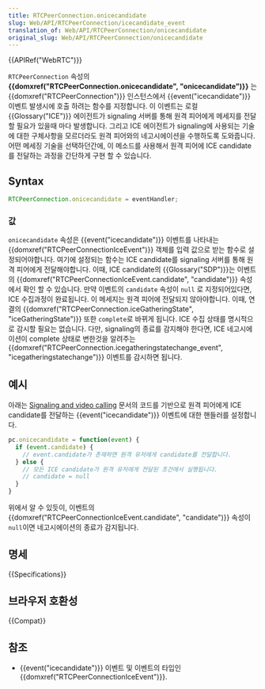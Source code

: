 ```yaml
---
title: RTCPeerConnection.onicecandidate
slug: Web/API/RTCPeerConnection/icecandidate_event
translation_of: Web/API/RTCPeerConnection/onicecandidate
original_slug: Web/API/RTCPeerConnection/onicecandidate
---
```


{{APIRef("WebRTC")}}

`RTCPeerConnection` 속성의 **{{domxref("RTCPeerConnection.onicecandidate", "onicecandidate")}}** 는 {{domxref("RTCPeerConnection")}} 인스턴스에서 {{event("icecandidate")}} 이벤트 발생시에 호출 하려는 함수를 지정합니다. 이 이벤트는 로컬 {{Glossary("ICE")}} 에이전트가 signaling 서버를 통해 원격 피어에게 메세지를 전달 할 필요가 있을때 마다 발생합니다. 그리고 ICE 에이전트가 signaling에 사용되는 기술에 대한 구체사항을 모르더라도 원격 피어와의 네고시에이션을 수행하도록 도와줍니다. 어떤 메세징 기술을 선택하던간에, 이 메소드를 사용해서 원격 피어에 ICE candidate를 전달하는 과정을 간단하게 구현 할 수 있습니다.

## Syntax

```js
RTCPeerConnection.onicecandidate = eventHandler;
```

### 값

`onicecandidate` 속성은 {{event("icecandidate")}} 이벤트를 나타내는 {{domxref("RTCPeerConnectionIceEvent")}} 객체를 입력 값으로 받는 함수로 설정되어야합니다. 여기에 설정되는 함수는 ICE candidate를 signaling 서버를 통해 원격 피어에게 전달해야합니다. 이때, ICE candidate의 {{Glossary("SDP")}}는 이벤트의 {{domxref("RTCPeerConnectionIceEvent.candidate", "candidate")}} 속성에서 확인 할 수 있습니다. 만약 이벤트의 `candidate` 속성이 `null` 로 지정되어있다면, ICE 수집과정이 완료됩니다. 이 메세지는 원격 피어에 전달되지 않아야합니다. 이때, 연결의 {{domxref("RTCPeerConnection.iceGatheringState", "iceGatheringState")}} 또한 `complete`로 바뀌게 됩니다. ICE 수집 상태를 명시적으로 감시할 필요는 없습니다. 다만, signaling의 종료를 감지해야 한다면, ICE 네고시에이션이 complete 상태로 변한것을 알려주는 {{domxref("RTCPeerConnection.icegatheringstatechange_event", "icegatheringstatechange")}} 이벤트를 감시하면 됩니다.

## 예시

아래는 [Signaling and video calling](/ko/docs/Web/API/WebRTC_API/Signaling_and_video_calling) 문서의 코드를 기반으로 원격 피어에게 ICE candidate를 전달하는 {{event("icecandidate")}} 이벤트에 대한 핸들러를 설정합니다.

```js
pc.onicecandidate = function(event) {
  if (event.candidate) {
    // event.candidate가 존재하면 원격 유저에게 candidate를 전달합니다.
  } else {
    // 모든 ICE candidate가 원격 유저에게 전달된 조건에서 실행됩니다.
    // candidate = null
  }
}
```

위에서 알 수 있듯이, 이벤트의 {{domxref("RTCPeerConnectionIceEvent.candidate", "candidate")}} 속성이 `null`이면 네고시에이션의 종료가 감지됩니다.

## 명세

{{Specifications}}

## 브라우저 호환성

{{Compat}}

## 참조

- {{event("icecandidate")}} 이벤트 및 이벤트의 타입인 {{domxref("RTCPeerConnectionIceEvent")}}.
